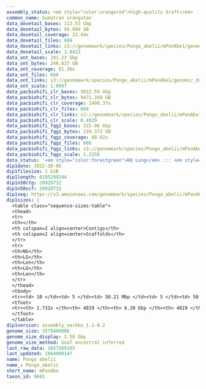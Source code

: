 ```yaml
---
assembly_status: <em style="color:orangered">high-quality draft</em>
common_name: Sumatran orangutan
data_dovetail_bases: 112.53 Gbp
data_dovetail_bytes: 56.889 GB
data_dovetail_coverage: 31.44x
data_dovetail_files: 666
data_dovetail_links: s3://genomeark/species/Pongo_abelii/mPonAbe1/genomic_data/dovetail/<br>
data_dovetail_scale: 1.8422
data_ont_bases: 291.23 Gbp
data_ont_bytes: 246.637 GB
data_ont_coverage: 81.36x
data_ont_files: 666
data_ont_links: s3://genomeark/species/Pongo_abelii/mPonAbe1/genomic_data/ont/<br>
data_ont_scale: 1.0997
data_pacbiohifi_clr_bases: 5012.59 Gbp
data_pacbiohifi_clr_bytes: 9471.160 GB
data_pacbiohifi_clr_coverage: 1400.37x
data_pacbiohifi_clr_files: 666
data_pacbiohifi_clr_links: s3://genomeark/species/Pongo_abelii/mPonAbe1/genomic_data/pacbio_hifi/<br>
data_pacbiohifi_clr_scale: 0.4929
data_pacbiohifi_fqgz_bases: 315.06 Gbp
data_pacbiohifi_fqgz_bytes: 239.372 GB
data_pacbiohifi_fqgz_coverage: 88.02x
data_pacbiohifi_fqgz_files: 666
data_pacbiohifi_fqgz_links: s3://genomeark/species/Pongo_abelii/mPonAbe1/genomic_data/pacbio_hifi/<br>
data_pacbiohifi_fqgz_scale: 1.2258
data_status: '<em style="color:forestgreen">HQ Long</em> ::: <em style="color:forestgreen">Long</em> ::: <em style="color:forestgreen">Short</em> ::: <em style="color:lightgray">Phasing</em> ::: <em style="color:forestgreen">Scaffolding</em>'
dip1date: 2022-10-05
dip1filesize: 1 GiB
dip1length: 6195299244
dip1n50ctg: 20929732
dip1n50scf: 20929732
dip1seq: https://s3.amazonaws.com/genomeark/species/Pongo_abelii/mPonAbe1/assembly_verkko_1.1-0.2/mPonAbe1.dip.20221005.fasta.gz
dip1sizes: |
  <table class="sequence-sizes-table">
  <thead>
  <tr>
  <th></th>
  <th colspan=2 align=center>Contigs</th>
  <th colspan=2 align=center>Scaffolds</th>
  </tr>
  <tr>
  <th>NG</th>
  <th>LG</th>
  <th>Len</th>
  <th>LG</th>
  <th>Len</th>
  </tr>
  </thead>
  <tbody>
  <tr><td> 10 </td><td> 5 </td><td> 50.21 Mbp </td><td> 5 </td><td> 50.21 Mbp </td></tr>  <tr><td> 20 </td><td> 15 </td><td> 31.72 Mbp </td><td> 15 </td><td> 31.72 Mbp </td></tr>  <tr><td> 30 </td><td> 28 </td><td> 25.19 Mbp </td><td> 28 </td><td> 25.19 Mbp </td></tr>  <tr><td> 40 </td><td> 42 </td><td> 23.92 Mbp </td><td> 42 </td><td> 23.92 Mbp </td></tr>  <tr style="background-color:#cccccc;"><td> 50 </td><td> 58 </td><td style="background-color:#88ff88;"> 20.93 Mbp </td><td> 58 </td><td style="background-color:#88ff88;"> 20.93 Mbp </td></tr>  <tr><td> 60 </td><td> 77 </td><td> 17.27 Mbp </td><td> 77 </td><td> 17.27 Mbp </td></tr>  <tr><td> 70 </td><td> 99 </td><td> 15.31 Mbp </td><td> 99 </td><td> 15.31 Mbp </td></tr>  <tr><td> 80 </td><td> 124 </td><td> 13.06 Mbp </td><td> 124 </td><td> 13.06 Mbp </td></tr>  <tr><td> 90 </td><td> 153 </td><td> 11.55 Mbp </td><td> 153 </td><td> 11.55 Mbp </td></tr>  <tr><td> 100 </td><td> 187 </td><td> 9.95 Mbp </td><td> 187 </td><td> 9.95 Mbp </td></tr>  </tbody>
  <tfoot>
  <tr><th> 1.731x </th><th> 4819 </th><th> 6.20 Gbp </th><th> 4819 </th><th> 6.20 Gbp </th></tr>
  </tfoot>
  </table>
dip1version: assembly_verkko_1.1-0.2
genome_size: 3579480000
genome_size_display: 3.58 Gbp
genome_size_method: GoaT ancestral inferred
last_raw_data: 1657569165
last_updated: 1664998147
name: Pongo abelii
name_: Pongo_abelii
short_name: mPonAbe
taxon_id: 9601
---
```

